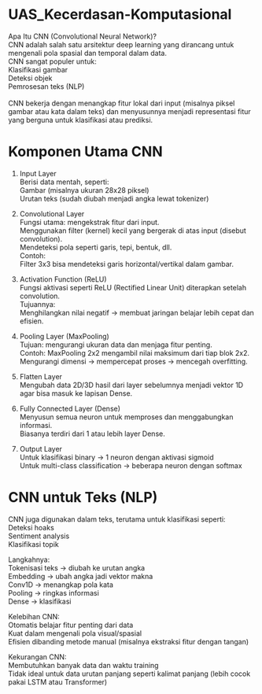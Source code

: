 # UAS_Kecerdasan-Komputasional

Apa Itu CNN (Convolutional Neural Network)? <br>
CNN adalah salah satu arsitektur deep learning yang dirancang untuk mengenali pola spasial dan temporal dalam data. <br>
CNN sangat populer untuk:<br>
Klasifikasi gambar<br>
Deteksi objek<br>
Pemrosesan teks (NLP)<br>
<br>
CNN bekerja dengan menangkap fitur lokal dari input (misalnya piksel gambar atau kata dalam teks) dan menyusunnya menjadi representasi fitur yang berguna untuk klasifikasi atau prediksi.<br>

# Komponen Utama CNN
1. Input Layer<br>
Berisi data mentah, seperti:<br>
Gambar (misalnya ukuran 28x28 piksel)<br>
Urutan teks (sudah diubah menjadi angka lewat tokenizer)<br>

2. Convolutional Layer<br>
Fungsi utama: mengekstrak fitur dari input.<br>
Menggunakan filter (kernel) kecil yang bergerak di atas input (disebut convolution).<br>
Mendeteksi pola seperti garis, tepi, bentuk, dll.<br>
Contoh:<br>
Filter 3x3 bisa mendeteksi garis horizontal/vertikal dalam gambar.<br>

3. Activation Function (ReLU)<br>
Fungsi aktivasi seperti ReLU (Rectified Linear Unit) diterapkan setelah convolution.<br>
Tujuannya:<br>
Menghilangkan nilai negatif → membuat jaringan belajar lebih cepat dan efisien.<br>

4. Pooling Layer (MaxPooling)<br>
Tujuan: mengurangi ukuran data dan menjaga fitur penting.<br>
Contoh: MaxPooling 2x2 mengambil nilai maksimum dari tiap blok 2x2.<br>
Mengurangi dimensi → mempercepat proses → mencegah overfitting.<br>

5. Flatten Layer<br>
Mengubah data 2D/3D hasil dari layer sebelumnya menjadi vektor 1D agar bisa masuk ke lapisan Dense.<br>

6. Fully Connected Layer (Dense)<br>
Menyusun semua neuron untuk memproses dan menggabungkan informasi.<br>
Biasanya terdiri dari 1 atau lebih layer Dense.<br>

7. Output Layer<br>
Untuk klasifikasi binary → 1 neuron dengan aktivasi sigmoid<br>
Untuk multi-class classification → beberapa neuron dengan softmax<br>

# CNN untuk Teks (NLP)<br>
CNN juga digunakan dalam teks, terutama untuk klasifikasi seperti:<br>
Deteksi hoaks<br>
Sentiment analysis<br>
Klasifikasi topik<br>

Langkahnya:<br>
Tokenisasi teks → diubah ke urutan angka<br>
Embedding → ubah angka jadi vektor makna<br>
Conv1D → menangkap pola kata<br>
Pooling → ringkas informasi<br>
Dense → klasifikasi<br>

Kelebihan CNN:<br>
Otomatis belajar fitur penting dari data<br>
Kuat dalam mengenali pola visual/spasial<br>
Efisien dibanding metode manual (misalnya ekstraksi fitur dengan tangan)<br>

Kekurangan CNN:<br>
Membutuhkan banyak data dan waktu training<br>
Tidak ideal untuk data urutan panjang seperti kalimat panjang (lebih cocok pakai LSTM atau Transformer)
